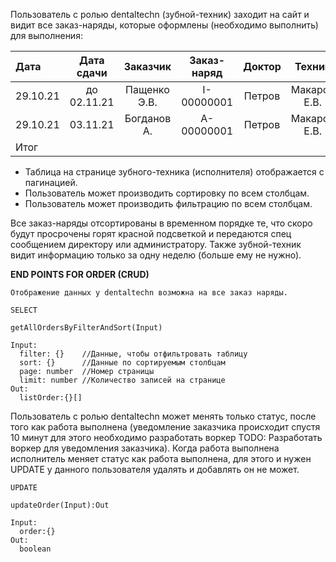 Пользователь с ролью dentaltechn (зубной-техник) заходит на сайт и видит все заказ-наряды, которые оформлены (необходимо выполнить) для выполнения:

   Дата  |  Дата сдачи |  Заказчик   | Заказ-наряд |   Доктор   |     Техник    |   Пациент   | Статус выполнения | Статус доставки 
:--------|:-----------:|:-----------:|:-----------:|:----------:|:-------------:|:-----------:|:-----------------:|:---------------:
29.10.21 | до 02.11.21 | Пащенко Э.В.| I-00000001  |   Петров   |  Макаров Е.В. | Василевский |       true        |      false      
29.10.21 |   03.11.21  | Богданов А. | A-00000001  |   Петров   |  Макаров Е.В. | Василевский |       true        |      true       
  Итог   |             |             |             |            |               |             |                   |                      

* Таблица на странице зубного-техника (исполнителя) отображается с пагинацией.
* Пользователь может производить сортировку по всем столбцам.
* Пользователь может производить фильтрацию по всем столбцам.

Все заказ-наряды отсортированы в временном порядке те, что скоро будут просрочены горят красной подсветкой и передаются спец сообщением директору или администратору. Также зубной-техник видит информацию только за одну неделю (больше ему не нужно).

__END POINTS FOR ORDER (CRUD)__
```
Отображение данных у dentaltechn возможна на все заказ наряды.

SELECT

getAllOrdersByFilterAndSort(Input)

Input:
  filter: {}    //Данные, чтобы отфильтровать таблицу
  sort: {}      //Данные по сортируемым столбцам
  page: number  //Номер страницы
  limit: number //Количество записей на странице
Out:
  listOrder:{}[]
```
Пользователь с ролью dentaltechn может менять только статус, после того как работа выполнена (уведомление заказчика происходит спустя 10 минут для этого необходимо разработать воркер TODO: Разработать воркер для уведомления заказчика). Когда работа выполнена исполнитель меняет статус как работа выполнена, для этого и нужен UPDATE у данного пользователя удалять и добавлять он не может.

```
UPDATE

updateOrder(Input):Out

Input:
  order:{}
Out:
  boolean

```
